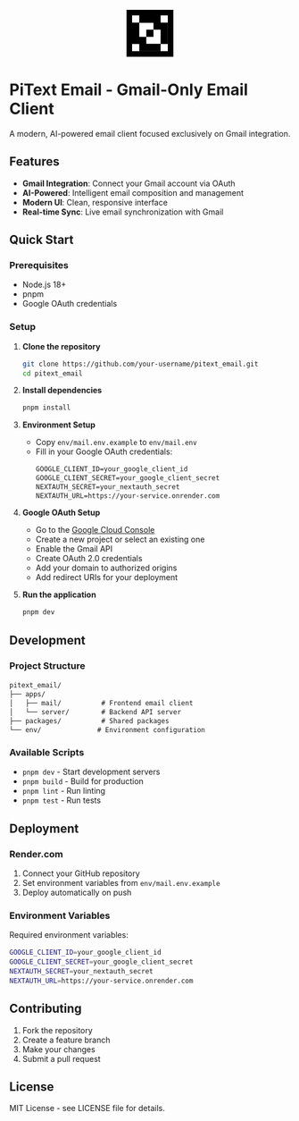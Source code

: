 <p align="center">
  <picture>
    <source srcset="apps/mail/public/white-icon.svg" media="(prefers-color-scheme: dark)">
    <img src="apps/mail/public/black-icon.svg" alt="Zero Logo" width="64" style="background-color: #000; padding: 10px;"/>
  </picture>
</p>

# PiText Email - Gmail-Only Email Client

A modern, AI-powered email client focused exclusively on Gmail integration.

## Features

- **Gmail Integration**: Connect your Gmail account via OAuth
- **AI-Powered**: Intelligent email composition and management
- **Modern UI**: Clean, responsive interface
- **Real-time Sync**: Live email synchronization with Gmail

## Quick Start

### Prerequisites

- Node.js 18+ 
- pnpm
- Google OAuth credentials

### Setup

1. **Clone the repository**
   ```bash
   git clone https://github.com/your-username/pitext_email.git
   cd pitext_email
   ```

2. **Install dependencies**
   ```bash
   pnpm install
   ```

3. **Environment Setup**
   - Copy `env/mail.env.example` to `env/mail.env`
   - Fill in your Google OAuth credentials:
     ```
     GOOGLE_CLIENT_ID=your_google_client_id
     GOOGLE_CLIENT_SECRET=your_google_client_secret
     NEXTAUTH_SECRET=your_nextauth_secret
     NEXTAUTH_URL=https://your-service.onrender.com
     ```

4. **Google OAuth Setup**
   - Go to the [Google Cloud Console](https://console.cloud.google.com/)
   - Create a new project or select an existing one
   - Enable the Gmail API
   - Create OAuth 2.0 credentials
   - Add your domain to authorized origins
   - Add redirect URIs for your deployment

5. **Run the application**
   ```bash
   pnpm dev
   ```

## Development

### Project Structure

```
pitext_email/
├── apps/
│   ├── mail/          # Frontend email client
│   └── server/        # Backend API server
├── packages/          # Shared packages
└── env/              # Environment configuration
```

### Available Scripts

- `pnpm dev` - Start development servers
- `pnpm build` - Build for production
- `pnpm lint` - Run linting
- `pnpm test` - Run tests

## Deployment

### Render.com

1. Connect your GitHub repository
2. Set environment variables from `env/mail.env.example`
3. Deploy automatically on push

### Environment Variables

Required environment variables:

```bash
GOOGLE_CLIENT_ID=your_google_client_id
GOOGLE_CLIENT_SECRET=your_google_client_secret
NEXTAUTH_SECRET=your_nextauth_secret
NEXTAUTH_URL=https://your-service.onrender.com
```

## Contributing

1. Fork the repository
2. Create a feature branch
3. Make your changes
4. Submit a pull request

## License

MIT License - see LICENSE file for details.
